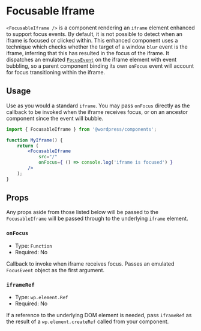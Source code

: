 # Focusable Iframe

`<FocusableIframe />` is a component rendering an `iframe` element enhanced to support focus events. By default, it is not possible to detect when an iframe is focused or clicked within. This enhanced component uses a technique which checks whether the target of a window `blur` event is the iframe, inferring that this has resulted in the focus of the iframe. It dispatches an emulated [`FocusEvent`](https://developer.mozilla.org/en-US/docs/Web/API/FocusEvent) on the iframe element with event bubbling, so a parent component binding its own `onFocus` event will account for focus transitioning within the iframe.

## Usage

Use as you would a standard `iframe`. You may pass `onFocus` directly as the callback to be invoked when the iframe receives focus, or on an ancestor component since the event will bubble.

```jsx
import { FocusableIframe } from '@wordpress/components';

function MyIframe() {
	return (
		<FocusableIframe
			src="/"
			onFocus={ () => console.log('iframe is focused') }
		/>
	);
}
```

## Props

Any props aside from those listed below will be passed to the `FocusableIframe` will be passed through to the underlying `iframe` element.

### `onFocus`

- Type: `Function`
- Required: No

Callback to invoke when iframe receives focus. Passes an emulated `FocusEvent` object as the first argument.

### `iframeRef`

- Type: `wp.element.Ref`
- Required: No

If a reference to the underlying DOM element is needed, pass `iframeRef` as the result of a `wp.element.createRef` called from your component.
